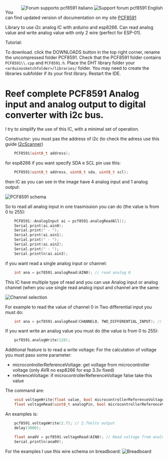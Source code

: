 <div>
<a href="https://www.mischianti.org/forums/forum/english-support-forum/mischiantis-libraries/pcf8591-i2c-analog-expander/"><img
  src="https://github.com/xreef/LoRa_E32_Series_Library/raw/master/resources/buttonSupportForumEnglish.png" alt="Support forum pcf8591 English"
   align="right"></a>
</div>
<div>
<a href="https://www.mischianti.org/forums/forum/forum-di-supporto-in-italiano/le-librerie-di-mischianti/pcf8591-expander-analogico-i2c/"><img
  src="https://github.com/xreef/LoRa_E32_Series_Library/raw/master/resources/buttonSupportForumItaliano.png" alt="Forum supporto pcf8591 italiano"
  align="right"></a>
</div>


You can find updated version of documentation on my site​ [PCF8591](https://www.mischianti.org/2019/01/03/pcf8591-i2c-analog-i-o-expander/)

Library to use i2c analog IC with arduino and esp8266. Can read analog value and write analog value with only 2 wire (perfect for ESP-01).

Tutorial: 

To download. click the DOWNLOADS button in the top right corner, rename the uncompressed folder PCF8591. Check that the PCF8591 folder contains `PCF8591\\.cpp` and `PCF8591.h`. Place the DHT library folder your `<arduinosketchfolder>/libraries/` folder. You may need to create the libraries subfolder if its your first library. Restart the IDE.

# Reef complete PCF8591 Analog input and analog output to digital converter with i2c bus.
I try to simplify the use of this IC, with a minimal set of operation.

Constructor:
you must pas the address of i2c (to check the adress use this guide [I2cScanner](https://playground.arduino.cc/Main/I2cScanner)) 
```cpp
	PCF8591(uint8_t address);
```
for esp8266 if you want specify SDA e SCL pin use this:

```cpp
	PCF8591(uint8_t address, uint8_t sda, uint8_t scl);
```

then IC as you can see in the image have 4 analog input and 1 analog output:

![PCF8591 schema](https://github.com/xreef/PCF8591_library/blob/master/resources/PCF8591-Pin-Outs.png)

So to read all analog input in one trasmission you can do (the value is from 0 to 255):
```cpp
	PCF8591::AnalogInput ai = pcf8591.analogReadAll();
	Serial.print(ai.ain0);
	Serial.print(" - ");
	Serial.print(ai.ain1);
	Serial.print(" - ");
	Serial.print(ai.ain2);
	Serial.print(" - ");
	Serial.println(ai.ain3);
```


if you want read a single analog input or channel:

```cpp
	int ana = pcf8591.analogRead(AIN0); // read analog 0
```

This IC have multiple type of read and you can use Analog input or analog channel (when you use single read analog input and channel are the same:

![Channel selection](https://github.com/xreef/PCF8591_library/blob/master/resources/channel_selection.PNG)	

For example to read the value of channel 0 in Two differential input you must do:
```cpp
	int ana = pcf8591.analogRead(CHANNEL0, TWO_DIFFERENTIAL_INPUT); // read analog 0
```

If you want write an analog value you must do (the value is from 0 to 255):
```cpp
	pcf8591.analogWrite(128);
```

Additional feature is to read a write voltage:
For the calculation of voltage you must pass some parameter:
 - microcontrollerReferenceVoltage: get voltage from microcontroller voltage (only AVR no esp8266 for esp 3.3v fixed)
 - referenceVoltage: if microcontrollerReferenceVoltage false take this value
 

The command are:
```cpp
	void voltageWrite(float value, bool microcontrollerReferenceVoltage = true, float referenceVoltage = 5.0);
	float voltageRead(uint8_t analogPin, bool microcontrollerReferenceVoltage = true, float referenceVoltage = 5.0);
```

An examples is:
```cpp
	pcf8591.voltageWrite(2.7); // 2.7Volts output
	delay(3000);

	float ana0V = pcf8591.voltageRead(AIN0); // Read voltage from analog 0
	Serial.println(ana0V);
```

For the examples I use this wire schema on breadboard:
![Breadboard](https://github.com/xreef/PCF8591_library/blob/master/resources/simpleschema_bb.png)

